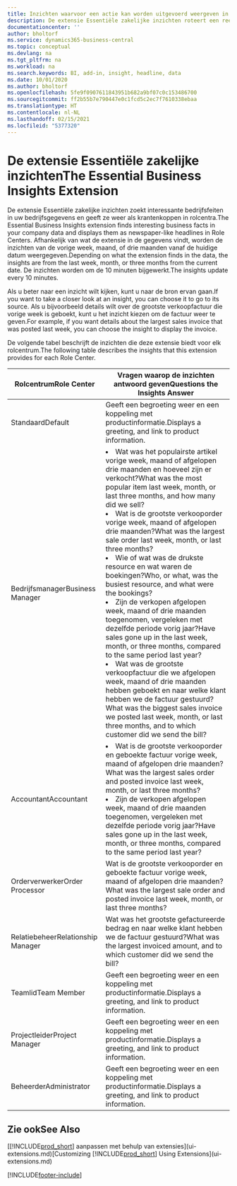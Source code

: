 ```yaml
---
title: Inzichten waarvoor een actie kan worden uitgevoerd weergeven in rolcentra | Microsoft Docs
description: De extensie Essentiële zakelijke inzichten roteert een reeks zakelijke inzichten in rolcentra.
documentationcenter: ''
author: bholtorf
ms.service: dynamics365-business-central
ms.topic: conceptual
ms.devlang: na
ms.tgt_pltfrm: na
ms.workload: na
ms.search.keywords: BI, add-in, insight, headline, data
ms.date: 10/01/2020
ms.author: bholtorf
ms.openlocfilehash: 5fe9f0907611843951b682a9bf07c0c153486700
ms.sourcegitcommit: ff2b55b7e790447e0c1fcd5c2ec7f7610338ebaa
ms.translationtype: HT
ms.contentlocale: nl-NL
ms.lasthandoff: 02/15/2021
ms.locfileid: "5377320"
---
```

# <a name="the-essential-business-insights-extension"></a><span data-ttu-id="60611-103">De extensie Essentiële zakelijke inzichten</span><span class="sxs-lookup"><span data-stu-id="60611-103">The Essential Business Insights Extension</span></span>
<span data-ttu-id="60611-104">De extensie Essentiële zakelijke inzichten zoekt interessante bedrijfsfeiten in uw bedrijfsgegevens en geeft ze weer als krantenkoppen in rolcentra.</span><span class="sxs-lookup"><span data-stu-id="60611-104">The Essential Business Insights extension finds interesting business facts in your company data and displays them as newspaper-like headlines in Role Centers.</span></span> <span data-ttu-id="60611-105">Afhankelijk van wat de extensie in de gegevens vindt, worden de inzichten van de vorige week, maand, of drie maanden vanaf de huidige datum weergegeven.</span><span class="sxs-lookup"><span data-stu-id="60611-105">Depending on what the extension finds in the data, the insights are from the last week, month, or three months from the current date.</span></span> <span data-ttu-id="60611-106">De inzichten worden om de 10 minuten bijgewerkt.</span><span class="sxs-lookup"><span data-stu-id="60611-106">The insights update every 10 minutes.</span></span>  

<span data-ttu-id="60611-107">Als u beter naar een inzicht wilt kijken, kunt u naar de bron ervan gaan.</span><span class="sxs-lookup"><span data-stu-id="60611-107">If you want to take a closer look at an insight, you can choose it to go to its source.</span></span> <span data-ttu-id="60611-108">Als u bijvoorbeeld details wilt over de grootste verkoopfactuur die vorige week is geboekt, kunt u het inzicht kiezen om de factuur weer te geven.</span><span class="sxs-lookup"><span data-stu-id="60611-108">For example, if you want details about the largest sales invoice that was posted last week, you can choose the insight to display the invoice.</span></span>

<span data-ttu-id="60611-109">De volgende tabel beschrijft de inzichten die deze extensie biedt voor elk rolcentrum.</span><span class="sxs-lookup"><span data-stu-id="60611-109">The following table describes the insights that this extension provides for each Role Center.</span></span>

|<span data-ttu-id="60611-110">Rolcentrum</span><span class="sxs-lookup"><span data-stu-id="60611-110">Role Center</span></span>|<span data-ttu-id="60611-111">Vragen waarop de inzichten antwoord geven</span><span class="sxs-lookup"><span data-stu-id="60611-111">Questions the Insights Answer</span></span>|
|----|-----|
|<span data-ttu-id="60611-112">Standaard</span><span class="sxs-lookup"><span data-stu-id="60611-112">Default</span></span>|<span data-ttu-id="60611-113">Geeft een begroeting weer en een koppeling met productinformatie.</span><span class="sxs-lookup"><span data-stu-id="60611-113">Displays a greeting, and link to product information.</span></span>|
|<span data-ttu-id="60611-114">Bedrijfsmanager</span><span class="sxs-lookup"><span data-stu-id="60611-114">Business Manager</span></span>|<li> <span data-ttu-id="60611-115">Wat was het populairste artikel vorige week, maand of afgelopen drie maanden en hoeveel zijn er verkocht?</span><span class="sxs-lookup"><span data-stu-id="60611-115">What was the most popular item last week, month, or last three months, and how many did we sell?</span></span><br><li> <span data-ttu-id="60611-116">Wat is de grootste verkooporder vorige week, maand of afgelopen drie maanden?</span><span class="sxs-lookup"><span data-stu-id="60611-116">What was the largest sale order last week, month, or last three months?</span></span><br><li> <span data-ttu-id="60611-117">Wie of wat was de drukste resource en wat waren de boekingen?</span><span class="sxs-lookup"><span data-stu-id="60611-117">Who, or what, was the busiest resource, and what were the bookings?</span></span><br><li> <span data-ttu-id="60611-118">Zijn de verkopen afgelopen week, maand of drie maanden toegenomen, vergeleken met dezelfde periode vorig jaar?</span><span class="sxs-lookup"><span data-stu-id="60611-118">Have sales gone up in the last week, month, or three months, compared to the same period last year?</span></span><br><li> <span data-ttu-id="60611-119">Wat was de grootste verkoopfactuur die we afgelopen week, maand of drie maanden hebben geboekt en naar welke klant hebben we de factuur gestuurd?</span><span class="sxs-lookup"><span data-stu-id="60611-119">What was the biggest sales invoice we posted last week, month, or last three months, and to which customer did we send the bill?</span></span></li> |
|<span data-ttu-id="60611-120">Accountant</span><span class="sxs-lookup"><span data-stu-id="60611-120">Accountant</span></span>|<li> <span data-ttu-id="60611-121">Wat is de grootste verkooporder en geboekte factuur vorige week, maand of afgelopen drie maanden?</span><span class="sxs-lookup"><span data-stu-id="60611-121">What was the largest sales order and posted invoice last week, month, or last three months?</span></span><br><li> <span data-ttu-id="60611-122">Zijn de verkopen afgelopen week, maand of drie maanden toegenomen, vergeleken met dezelfde periode vorig jaar?</span><span class="sxs-lookup"><span data-stu-id="60611-122">Have sales gone up in the last week, month, or three months, compared to the same period last year?</span></span> |
|<span data-ttu-id="60611-123">Orderverwerker</span><span class="sxs-lookup"><span data-stu-id="60611-123">Order Processor</span></span>| <span data-ttu-id="60611-124">Wat is de grootste verkooporder en geboekte factuur vorige week, maand of afgelopen drie maanden?</span><span class="sxs-lookup"><span data-stu-id="60611-124">What was the largest sale order and posted invoice last week, month, or last three months?</span></span>|
|<span data-ttu-id="60611-125">Relatiebeheer</span><span class="sxs-lookup"><span data-stu-id="60611-125">Relationship Manager</span></span>| <span data-ttu-id="60611-126">Wat was het grootste gefactureerde bedrag en naar welke klant hebben we de factuur gestuurd?</span><span class="sxs-lookup"><span data-stu-id="60611-126">What was the largest invoiced amount, and to which customer did we send the bill?</span></span>|
|<span data-ttu-id="60611-127">Teamlid</span><span class="sxs-lookup"><span data-stu-id="60611-127">Team Member</span></span>| <span data-ttu-id="60611-128">Geeft een begroeting weer en een koppeling met productinformatie.</span><span class="sxs-lookup"><span data-stu-id="60611-128">Displays a greeting, and link to product information.</span></span>|
|<span data-ttu-id="60611-129">Projectleider</span><span class="sxs-lookup"><span data-stu-id="60611-129">Project Manager</span></span>| <span data-ttu-id="60611-130">Geeft een begroeting weer en een koppeling met productinformatie.</span><span class="sxs-lookup"><span data-stu-id="60611-130">Displays a greeting, and link to product information.</span></span>|
|<span data-ttu-id="60611-131">Beheerder</span><span class="sxs-lookup"><span data-stu-id="60611-131">Administrator</span></span>| <span data-ttu-id="60611-132">Geeft een begroeting weer en een koppeling met productinformatie.</span><span class="sxs-lookup"><span data-stu-id="60611-132">Displays a greeting, and link to product information.</span></span>|

## <a name="see-also"></a><span data-ttu-id="60611-133">Zie ook</span><span class="sxs-lookup"><span data-stu-id="60611-133">See Also</span></span>
<span data-ttu-id="60611-134">[[!INCLUDE[prod_short](includes/prod_short.md)] aanpassen met behulp van extensies](ui-extensions.md)</span><span class="sxs-lookup"><span data-stu-id="60611-134">[Customizing [!INCLUDE[prod_short](includes/prod_short.md)] Using Extensions](ui-extensions.md)</span></span>


[!INCLUDE[footer-include](includes/footer-banner.md)]